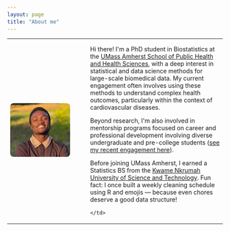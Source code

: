```yaml
---
layout: page
title: "About me"
---
```


<table>
  <tr>
    <td style="width: 160px;">
      <img src="assets/images/profile.jpg" alt="Ben Abijah" width="140" style="border-radius: 8px;">
    </td>
    <td style="vertical-align: top; padding-left: 20px;">

Hi there! I'm a PhD student in Biostatistics at the [UMass Amherst School of Public Health and Health Sciences](https://www.umass.edu/public-health-sciences/), with a deep interest in statistical and data science methods for large-scale biomedical data. My current engagement often involves using these methods to understand complex health outcomes, particularly within the context of cardiovascular diseases.

Beyond research, I'm also involved in mentorship programs focused on career and professional development involving diverse undergraduate and pre-college students ([see my recent engagement here](https://sites.google.com/view/ekoglobalfoundation/about/the-team?authuser=0)).

Before joining UMass Amherst, I earned a Statistics BS from the [Kwame Nkrumah University of Science and Technology](https://www.knust.edu.gh/). Fun fact: I once built a weekly cleaning schedule using R and emojis — because even chores deserve a good data structure!

    </td>
  </tr>
</table>
